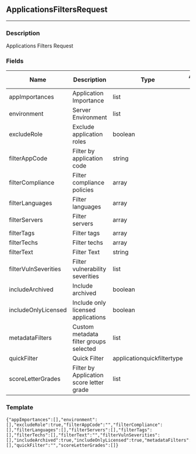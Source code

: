 ## ApplicationsFiltersRequest
---
### Description
Applications Filters Request
### Fields
| Name | Description | Type | Allowed Values | Required |
| ---- | ----------- | ---- | -------------- | -------- |
| appImportances | Application Importance | list |  | false |
| environment | Server Environment | list |  | false |
| excludeRole | Exclude application roles | boolean |  | false |
| filterAppCode | Filter by application code | string |  | false |
| filterCompliance | Filter compliance policies | array |  | false |
| filterLanguages | Filter languages | array |  | false |
| filterServers | Filter servers | array |  | false |
| filterTags | Filter tags | array |  | false |
| filterTechs | Filter techs | array |  | false |
| filterText | Filter Text | string |  | false |
| filterVulnSeverities | Filter vulnerability severities | list |  | false |
| includeArchived | Include archived | boolean |  | false |
| includeOnlyLicensed | Include only licensed applications | boolean |  | false |
| metadataFilters | Custom metadata filter groups selected | list |  | false |
| quickFilter | Quick Filter | applicationquickfiltertype |  | false |
| scoreLetterGrades | Filter by Application score letter grade | list |  | false |
### Template
```
{"appImportances":[],"environment":[],"excludeRole":true,"filterAppCode":"","filterCompliance":[],"filterLanguages":[],"filterServers":[],"filterTags":[],"filterTechs":[],"filterText":"","filterVulnSeverities":[],"includeArchived":true,"includeOnlyLicensed":true,"metadataFilters":[],"quickFilter":"","scoreLetterGrades":[]}
```
